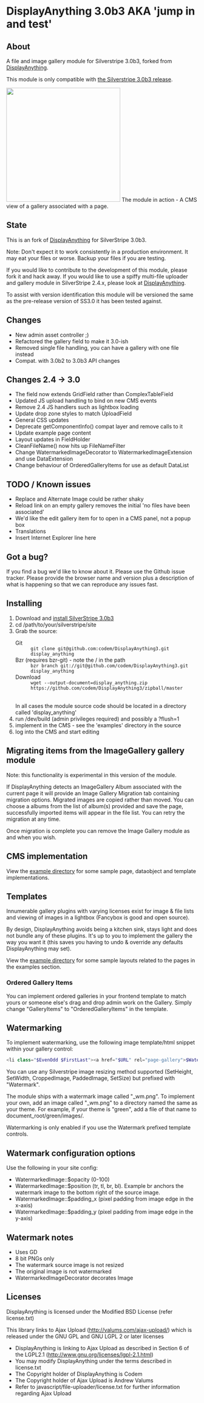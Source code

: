 # DisplayAnything 3.0b3 AKA 'jump in and test' #

## About ##
A file and image gallery module for Silverstripe 3.0b3, forked from <a href="http://github.com/codem/displayanything">DisplayAnything</a>.

This module is only compatible with <a href="http://www.silverstripe.org/silverstripe-3.0-beta-3-fewer-tabs-more-awesome/">the Silverstripe 3.0b3 release</a>.

<img src="./DisplayAnything3/raw/master/examples/readme.png" width="300" />
The module in action - A CMS view of a gallery associated with a page.

## State ##
This is an fork of <a href="http://github.com/codem/displayanything">DisplayAnything</a> for SilverStripe 3.0b3.

Note: Don't expect it to work consistently in a production environment. It may eat your files or worse. Backup your files if you are testing.

If you would like to contribute to the development of this module, please fork it and hack away. If you would like to use a spiffy multi-file uploader and gallery module in SilverStripe 2.4.x, please look at <a href="http://github.com/codem/displayanything">DisplayAnything</a>.

To assist with version identification this module will be versioned the same as the pre-release version of SS3.0 it has been tested against.

## Changes ##
<ul>
<li>New admin asset controller ;)</li>
<li>Refactored the gallery field to make it 3.0-ish</li>
<li>Removed single file handling, you can have a gallery with one file instead</li>
<li>Compat. with 3.0b2 to 3.0b3 API changes</li>
</ul>

## Changes 2.4 -> 3.0 ##
<ul>
<li>The field now extends GridField rather than ComplexTableField</li>
<li>Updated JS upload handling to bind on new CMS events</li>
<li>Remove 2.4 JS handlers such as lightbox loading</li>
<li>Update drop zone styles to match UploadField</li>
<li>General CSS updates</li>
<li>Deprecate getComponentInfo() compat layer and remove calls to it</li>
<li>Update example page content</li>
<li>Layout updates in FieldHolder</li>
<li>CleanFileName() now hits up FileNameFilter</li>
<li>Change WatermarkedImageDecorator to WatermarkedImageExtension and use DataExtension</li>
<li>Change behaviour of OrderedGalleryItems for use as default DataList</li>
</ul>

## TODO / Known issues ###
<ul>
<li>Replace and Alternate Image could be rather shaky</li>
<li>Reload link on an empty gallery removes the initial 'no files have been associated'</li>
<li>We'd like the edit gallery item for to open in a CMS panel, not a popup box</li>
<li>Translations</li>
<li>Insert Internet Explorer line here</li>
</ul>

## Got a bug? ##

If you find a bug we'd like to know about it. Please use the Github issue tracker. Please provide the browser name and version plus a description of what is happening so that we can reproduce any issues fast.

## Installing ##
<ol>
<li>Download and <a href="http://www.silverstripe.org/pre-releases/">install SilverStripe 3.0b3</a></li>
<li>cd /path/to/your/silverstripe/site</li>
<li>Grab the source:
	<dl>
		<dt>Git</dt>
		<dd><code>git clone git@github.com:codem/DisplayAnything3.git display_anything</code></dd>
		<dt>Bzr (requires bzr-git) - note the / in the path</dt>
		<dd><code>bzr branch git://git@github.com/codem/DisplayAnything3.git display_anything</code></dd>
		<dt>Download</dt>
		<dd><code>wget --output-document=display_anything.zip https://github.com/codem/DisplayAnything3/zipball/master</code></dd>
	</dl>
	<br />In all cases the module source code should be located in a directory called 'display_anything'
</li>
<li>run /dev/build (admin privileges required) and possibly a ?flush=1</li>
<li>implement in the CMS - see the 'examples' directory in the source</li>
<li>log into the CMS and start editing</li>
</ol>

## Migrating items from the ImageGallery gallery module ##

Note: this functionality is experimental in this version of the module.

If DisplayAnything detects an  ImageGallery Album associated with the current page it will provide an Image Gallery Migration tab containing migration options. Migrated images are copied rather than moved.
You can choose a albums from the list of album(s) provided and save the page, successfully imported items will appear in the file list. You can retry the migration at any time.

Once migration is complete you can remove the Image Gallery module as and when you wish.

## CMS implementation ##
View the <a href="./DisplayAnything3/tree/master/examples">example directory</a> for some sample page, dataobject and template implementations.

## Templates ##
Innumerable gallery plugins with varying licenses exist for image & file lists and viewing of images in a lightbox (Fancybox is good and open source).

By design, DisplayAnything avoids being a kitchen sink, stays light and does not bundle any of these plugins. It's up to you to implement the gallery the way you want it (this saves you having to undo & override any defaults DisplayAnything may set).

View the <a href="./DisplayAnything3/tree/master/examples/templates">example directory</a> for some sample layouts related to the pages in the examples section.

### Ordered Gallery Items ###
You can implement ordered galleries in your frontend template to match yours or someone else's drag and drop admin work on the Gallery. Simply change "GalleryItems" to "OrderedGalleryItems" in the template.

## Watermarking ##
To implement watermarking, use the following image template/html snippet within your gallery control:

```php
<li class="$EvenOdd $FirstLast"><a href="$URL" rel="page-gallery">$WatermarkCroppedImage(90,90)</a></li>
```

You can use any Silverstripe image resizing method supported (SetHeight, SetWidth, CroppedImage, PaddedImage, SetSize) but prefixed with "Watermark".

The module ships with a watermark image called "_wm.png". To implement your own, add an image called "_wm.png" to a directory named the same as your theme. For example, if your theme is "green", add a file of that name to document_root/green/images/.

Watermarking is only enabled if you use the Watermark prefixed template controls.

## Watermark configuration options ###
Use the following in your site config:
+ WatermarkedImage::$opacity (0-100)
+ WatermarkedImage::$position (tr, tl, br, bl). Example br anchors the watermark image to the bottom right of the source image.
+ WatermarkedImage::$padding_x (pixel padding from image edge in the x-axis)
+ WatermarkedImage::$padding_y (pixel padding from image edge in the y-axis)

## Watermark notes ###
+ Uses GD
+ 8 bit PNGs only
+ The watermark source image is not resized
+ The original image is not watermarked
+ WatermarkedImageDecorator decorates Image

## Licenses ##
DisplayAnything is licensed under the Modified BSD License (refer license.txt)

This library links to Ajax Upload (http://valums.com/ajax-upload/) which is released under the GNU GPL and GNU LGPL 2 or later licenses

+ DisplayAnything is linking to Ajax Upload as described in Section 6 of the LGPL2.1 (http://www.gnu.org/licenses/lgpl-2.1.html)
+ You may modify DisplayAnything under the terms described in license.txt
+ The Copyright holder of DisplayAnything is Codem
+ The Copyright holder of Ajax Upload is Andrew Valums
+ Refer to javascript/file-uploader/license.txt for further information regarding Ajax Upload

